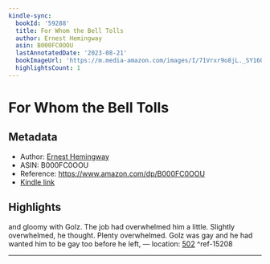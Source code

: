 ```yaml
---
kindle-sync:
  bookId: '59288'
  title: For Whom the Bell Tolls
  author: Ernest Hemingway
  asin: B000FC0OOU
  lastAnnotatedDate: '2023-08-21'
  bookImageUrl: 'https://m.media-amazon.com/images/I/71Vrxr9o8jL._SY160.jpg'
  highlightsCount: 1
---
```

# For Whom the Bell Tolls
## Metadata
* Author: [Ernest Hemingway](https://www.amazon.comundefined)
* ASIN: B000FC0OOU
* Reference: https://www.amazon.com/dp/B000FC0OOU
* [Kindle link](kindle://book?action=open&asin=B000FC0OOU)

## Highlights
and gloomy with Golz. The job had overwhelmed him a little. Slightly overwhelmed, he thought. Plenty overwhelmed. Golz was gay and he had wanted him to be gay too before he left, — location: [502](kindle://book?action=open&asin=B000FC0OOU&location=502) ^ref-15208

---
